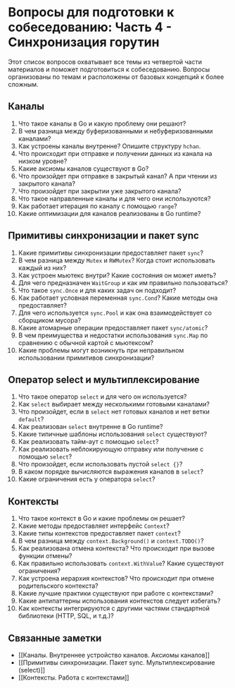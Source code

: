 # Вопросы для подготовки к собеседованию: Часть 4 - Синхронизация горутин

Этот список вопросов охватывает все темы из четвертой части материалов и поможет подготовиться к собеседованию. Вопросы организованы по темам и расположены от базовых концепций к более сложным.

## Каналы

1. Что такое каналы в Go и какую проблему они решают?
2. В чем разница между буферизованными и небуферизованными каналами?
3. Как устроены каналы внутренне? Опишите структуру `hchan`.
4. Что происходит при отправке и получении данных из канала на низком уровне?
5. Какие аксиомы каналов существуют в Go?
6. Что произойдет при отправке в закрытый канал? А при чтении из закрытого канала?
7. Что произойдет при закрытии уже закрытого канала?
8. Что такое направленные каналы и для чего они используются?
9. Как работает итерация по каналу с помощью `range`?
10. Какие оптимизации для каналов реализованы в Go runtime?

## Примитивы синхронизации и пакет sync

1. Какие примитивы синхронизации предоставляет пакет `sync`?
2. В чем разница между `Mutex` и `RWMutex`? Когда стоит использовать каждый из них?
3. Как устроен мьютекс внутри? Какие состояния он может иметь?
4. Для чего предназначен `WaitGroup` и как им правильно пользоваться?
5. Что такое `sync.Once` и для каких задач он подходит?
6. Как работает условная переменная `sync.Cond`? Какие методы она предоставляет?
7. Для чего используется `sync.Pool` и как она взаимодействует со сборщиком мусора?
8. Какие атомарные операции предоставляет пакет `sync/atomic`?
9. В чем преимущества и недостатки использования `sync.Map` по сравнению с обычной картой с мьютексом?
10. Какие проблемы могут возникнуть при неправильном использовании примитивов синхронизации?

## Оператор select и мультиплексирование

1. Что такое оператор `select` и для чего он используется?
2. Как `select` выбирает между несколькими готовыми каналами?
3. Что произойдет, если в `select` нет готовых каналов и нет ветки `default`?
4. Как реализован `select` внутренне в Go runtime?
5. Какие типичные шаблоны использования `select` существуют?
6. Как реализовать тайм-аут с помощью `select`?
7. Как реализовать неблокирующую отправку или получение с помощью `select`?
8. Что произойдет, если использовать пустой `select {}`?
9. В каком порядке вычисляются выражения каналов в `select`?
10. Какие ограничения есть у оператора `select`?

## Контексты

1. Что такое контекст в Go и какие проблемы он решает?
2. Какие методы предоставляет интерфейс `Context`?
3. Какие типы контекстов предоставляет пакет `context`?
4. В чем разница между `context.Background()` и `context.TODO()`?
5. Как реализована отмена контекста? Что происходит при вызове функции отмены?
6. Как правильно использовать `context.WithValue`? Какие существуют ограничения?
7. Как устроена иерархия контекстов? Что происходит при отмене родительского контекста?
8. Какие лучшие практики существуют при работе с контекстами?
9. Какие антипаттерны использования контекстов следует избегать?
10. Как контексты интегрируются с другими частями стандартной библиотеки (HTTP, SQL, и т.д.)?

## Связанные заметки

- [[Каналы. Внутреннее устройство каналов. Аксиомы каналов]]
- [[Примитивы синхронизации. Пакет sync. Мультиплексирование (select)]]
- [[Контексты. Работа с контекстами]]
